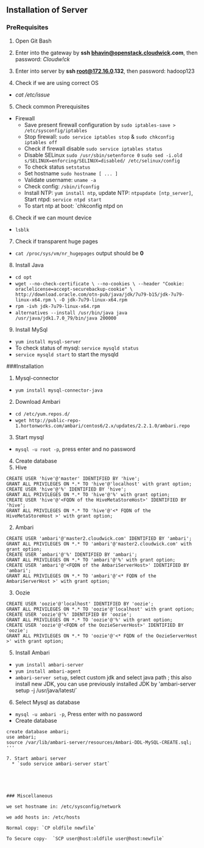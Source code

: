 ## Installation of Server

### PreRequisites

1. Open Git Bash

2. Enter into the gateway by __ssh bhavin@openstack.cloudwick.com__, then password: _Cloudw!ck_

3. Enter into server by __ssh root@172.16.0.132__, then password: hadoop123

4. Check if we are using correct OS
  * _cat /etc/issue_

5. Check common Prerequisites
  * Firewall
    * Save present firewall configuration by `sudo iptables-save > /etc/sysconfig/iptables`
    * Stop firewall: `sudo service iptables stop` & `sudo chkconfig iptables off`
    * Check if firewall disable `sudo service iptables status`
    * Disable SELinux `sudo /usr/sbin/setenforce 0`
      `sudo sed -i.old s/SELINUX=enforcing/SELINUX=disabled/ /etc/selinux/config`
    * To check status `setstatus`
    * Set hostname `sudo hostname [ ... ]`
    * Validate username: `uname -a`
    * Check config: `/sbin/ifconfig`
    * Install NTP: `yum install ntp`, update NTP: `ntpupdate [ntp_server]`, Start ntpd: `service ntpd start`
    * To start ntp at boot: `chkconfig ntpd on  

6. Check if we can mount device
  * `lsblk`

7. Check if transparent huge pages
  * `cat /proc/sys/vm/nr_hugepages` output should be __0__

8. Install Java
  * `cd opt`
  * `wget --no-check-certificate \
     --no-cookies \
     --header "Cookie: oraclelicense=accept-securebackup-cookie" \
     http://download.oracle.com/otn-pub/java/jdk/7u79-b15/jdk-7u79-linux-x64.rpm \
     -O jdk-7u79-linux-x64.rpm`
  * `rpm -ivh jdk-7u79-linux-x64.rpm`
  * `alternatives --install /usr/bin/java java /usr/java/jdk1.7.0_79/bin/java 200000`

9. Install MySql
  * `yum install mysql-server`
  *  To check status of mysql: `service mysqld status`
  * `service mysqld start` to start the mysqld

###Installation

1. Mysql-connector
  * `yum install mysql-connector-java`

2. Download Ambari
  * `cd /etc/yum.repos.d/`
  * `wget http://public-repo-1.hortonworks.com/ambari/centos6/2.x/updates/2.2.1.0/ambari.repo`

3. Start mysql
  * `mysql -u root -p`, press enter and no password

4. Create database
  1. Hive
```mysql
CREATE USER 'hive'@'master' IDENTIFIED BY 'hive';
GRANT ALL PRIVILEGES ON *.* TO 'hive'@'localhost' with grant option;
CREATE USER 'hive'@'%' IDENTIFIED BY 'hive';
GRANT ALL PRIVILEGES ON *.* TO 'hive'@'%' with grant option;
CREATE USER 'hive'@'<FQDN of the HiveMetaStoreHost>' IDENTIFIED BY
'hive';
GRANT ALL PRIVILEGES ON *.* TO 'hive'@'<* FQDN of the
HiveMetaStoreHost >' with grant option; 
```

  2. Ambari
```mysql
CREATE USER 'ambari'@'master2.cloudwick.com' IDENTIFIED BY 'ambari';
GRANT ALL PRIVILEGES ON *.* TO 'ambari'@'master2.cloudwick.com' with grant option;
CREATE USER 'ambari'@'%' IDENTIFIED BY 'ambari';
GRANT ALL PRIVILEGES ON *.* TO 'ambari'@'%' with grant option;
CREATE USER 'ambari'@'<FQDN of the AmbariServerHost>' IDENTIFIED BY
'ambari';
GRANT ALL PRIVILEGES ON *.* TO 'ambari'@'<* FQDN of the
AmbariServerHost >' with grant option; 
```

  3. Oozie
```mysql
CREATE USER 'oozie'@'localhost' IDENTIFIED BY 'oozie';
GRANT ALL PRIVILEGES ON *.* TO 'oozie'@'localhost' with grant option;
CREATE USER 'oozie'@'%' IDENTIFIED BY 'oozie';
GRANT ALL PRIVILEGES ON *.* TO 'oozie'@'%' with grant option;
CREATE USER 'oozie'@'<FQDN of the OozieServerHost>' IDENTIFIED BY
'oozie';
GRANT ALL PRIVILEGES ON *.* TO 'oozie'@'<* FQDN of the OozieServerHost
>' with grant option;
```

5. Install Ambari 
  * `yum install ambari-server`
  * `yum install ambari-agent`
  * `ambari-server setup`, select custom jdk and select java path ; this also install new JDK, you can use previously installed JDK by
	'ambari-server setup -j /usr/java/latest/`

6. Select Mysql as database
  * `mysql -u ambari -p`, Press enter with no password
  * Create database
```mysql
create database ambari;
use ambari;
source /var/lib/ambari-server/resources/Ambari-DDL-MySQL-CREATE.sql;
'''

7. Start ambari server
  * `sudo service ambari-server start`





### Miscellaneous

we set hostname in: /etc/sysconfig/network

we add hosts in: /etc/hosts

Normal copy: `CP oldfile newfile`

To Secure copy-  `SCP user@host:oldfile user@host:newfile`